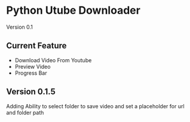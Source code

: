 # Python Utube Downloader
Version 0.1

## Current Feature
- Download Video From Youtube
- Preview Video
- Progress Bar

## Version 0.1.5
Adding Ability to select folder to save video
and set a placeholder for url and folder path

